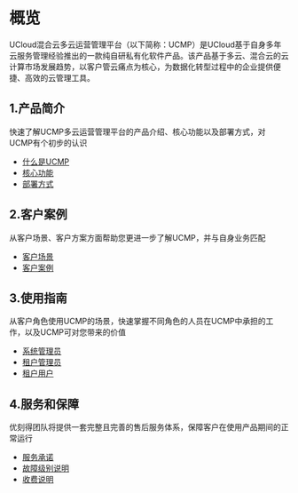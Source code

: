 
# 概览
UCloud混合云多云运营管理平台（以下简称：UCMP）是UCloud基于自身多年云服务管理经验推出的一款纯自研私有化软件产品。该产品基于多云、混合云的云计算市场发展趋势，以客户管云痛点为核心，为数据化转型过程中的企业提供便捷、高效的云管理工具。

## 1.产品简介
快速了解UCMP多云运营管理平台的产品介绍、核心功能以及部署方式，对UCMP有个初步的认识
* [什么是UCMP](/ucmp/introduction/product_introdution.md)
* [核心功能](/ucmp/introduction/core_function.md)
* [部署方式](/ucmp/introduction/architecture.md)
## 2.客户案例
从客户场景、客户方案方面帮助您更进一步了解UCMP，并与自身业务匹配
* [客户场景](/ucmp/customer_case/customer_problem.md)
* [客户案例](/ucmp/customer_case/case.md) 
## 3.使用指南
从客户角色使用UCMP的场景，快速掌握不同角色的人员在UCMP中承担的工作，以及UCMP可对您带来的价值
* [系统管理员](/ucmp/using_guide/admin.md)
* [租户管理员](/ucmp/using_guide/department_admin.md)
* [租户用户](/ucmp/using_guide/user.md)
## 4.服务和保障
优刻得团队将提供一套完整且完善的售后服务体系，保障客户在使用产品期间的正常运行
* [服务承诺](/ucmp/service/promise.md)
* [故障级别说明](/ucmp/service/problem_level.md)
* [收费说明](/ucmp/service/price_mode.md)


